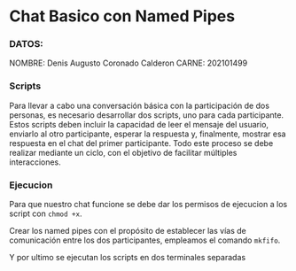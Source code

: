 # Chat Basico con Named Pipes
### DATOS:

 NOMBRE: Denis Augusto Coronado Calderon    CARNE: 202101499

### Scripts

Para llevar a cabo una conversación básica con la participación de dos personas, es necesario desarrollar dos scripts, uno para cada participante. Estos scripts deben incluir la capacidad de leer el mensaje del usuario, enviarlo al otro participante, esperar la respuesta y, finalmente, mostrar esa respuesta en el chat del primer participante. Todo este proceso se debe realizar mediante un ciclo, con el objetivo de facilitar múltiples interacciones.

### Ejecucion

Para que nuestro chat funcione se debe dar los permisos de ejecucion a los script con `chmod +x`.

Crear los named pipes con el propósito de establecer las vías de comunicación entre los dos participantes, empleamos el comando  `mkfifo`.

Y por ultimo se ejecutan los scripts en dos terminales separadas
